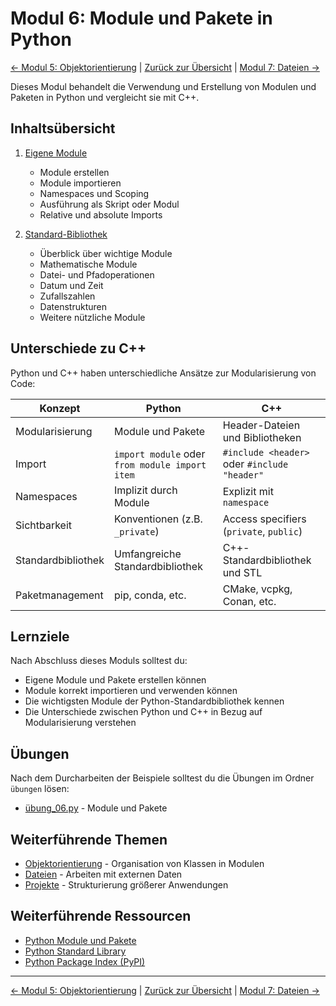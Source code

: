 # Modul 6: Module und Pakete in Python

[&larr; Modul 5: Objektorientierung](../05_objektorientierung/README.md) | [Zurück zur Übersicht](../README.md) | [Modul 7: Dateien &rarr;](../07_dateien/README.md)

Dieses Modul behandelt die Verwendung und Erstellung von Modulen und Paketen in Python und vergleicht sie mit C++.

## Inhaltsübersicht

1. [Eigene Module](01_eigene_module.py)
   - Module erstellen
   - Module importieren
   - Namespaces und Scoping
   - Ausführung als Skript oder Modul
   - Relative und absolute Imports

2. [Standard-Bibliothek](02_standard_bibliothek.py)
   - Überblick über wichtige Module
   - Mathematische Module
   - Datei- und Pfadoperationen
   - Datum und Zeit
   - Zufallszahlen
   - Datenstrukturen
   - Weitere nützliche Module

## Unterschiede zu C++

Python und C++ haben unterschiedliche Ansätze zur Modularisierung von Code:

| Konzept | Python | C++ |
|---------|--------|-----|
| Modularisierung | Module und Pakete | Header-Dateien und Bibliotheken |
| Import | `import module` oder `from module import item` | `#include <header>` oder `#include "header"` |
| Namespaces | Implizit durch Module | Explizit mit `namespace` |
| Sichtbarkeit | Konventionen (z.B. `_private`) | Access specifiers (`private`, `public`) |
| Standardbibliothek | Umfangreiche Standardbibliothek | C++-Standardbibliothek und STL |
| Paketmanagement | pip, conda, etc. | CMake, vcpkg, Conan, etc. |

## Lernziele

Nach Abschluss dieses Moduls solltest du:

- Eigene Module und Pakete erstellen können
- Module korrekt importieren und verwenden können
- Die wichtigsten Module der Python-Standardbibliothek kennen
- Die Unterschiede zwischen Python und C++ in Bezug auf Modularisierung verstehen

## Übungen

Nach dem Durcharbeiten der Beispiele solltest du die Übungen im Ordner `übungen` lösen:
- [übung_06.py](../übungen/übung_06.py) - Module und Pakete

## Weiterführende Themen

- [Objektorientierung](../05_objektorientierung/README.md) - Organisation von Klassen in Modulen
- [Dateien](../07_dateien/01_lesen_schreiben.py) - Arbeiten mit externen Daten
- [Projekte](../09_projekte/README.md) - Strukturierung größerer Anwendungen

## Weiterführende Ressourcen

- [Python Module und Pakete](https://docs.python.org/3/tutorial/modules.html)
- [Python Standard Library](https://docs.python.org/3/library/index.html)
- [Python Package Index (PyPI)](https://pypi.org/)

---

[&larr; Modul 5: Objektorientierung](../05_objektorientierung/README.md) | [Zurück zur Übersicht](../README.md) | [Modul 7: Dateien &rarr;](../07_dateien/README.md)